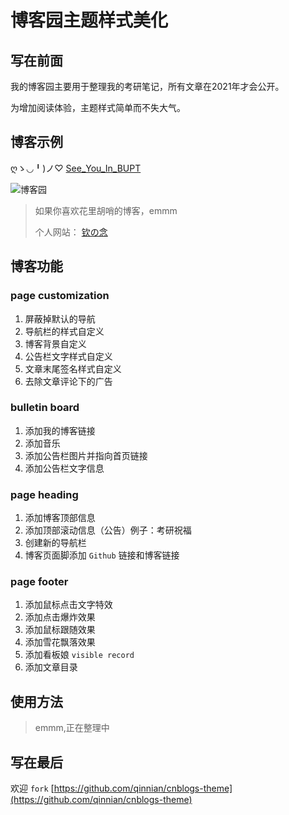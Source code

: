 # 博客园主题样式美化

## 写在前面

我的博客园主要用于整理我的考研笔记，所有文章在2021年才会公开。

为增加阅读体验，主题样式简单而不失大气。

## 博客示例

ღゝ◡╹)ノ♡  [See_You_In_BUPT](https://www.cnblogs.com/qinnian/)

![博客园](https://i.loli.net/2019/11/02/EybhZC8IoK9kuUv.png)

> 如果你喜欢花里胡哨的博客，emmm
>
>个人网站： [钦の念](https://qinnian.xyz/)

## 博客功能

### page customization

1. 屏蔽掉默认的导航
2. 导航栏的样式自定义
3. 博客背景自定义
4. 公告栏文字样式自定义
5. 文章末尾签名样式自定义
6. 去除文章评论下的广告

### bulletin board

1. 添加我的博客链接 
2. 添加音乐
3. 添加公告栏图片并指向首页链接
4. 添加公告栏文字信息

### page heading

1. 添加博客顶部信息
2. 添加顶部滚动信息（公告）例子：考研祝福
3. 创建新的导航栏
4. 博客页面脚添加 `Github` 链接和博客链接

### page footer

1. 添加鼠标点击文字特效
2. 添加点击爆炸效果
3. 添加鼠标跟随效果
4. 添加雪花飘落效果
5. 添加看板娘 `visible record`
6. 添加文章目录

## 使用方法

>emmm,正在整理中

## 写在最后

欢迎 `fork` [https://github.com/qinnian/cnblogs-theme](https://github.com/qinnian/cnblogs-theme)